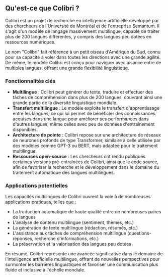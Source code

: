 ## Qu'est-ce que Colibri ?

Colibri est un projet de recherche en intelligence artificielle développé par des chercheurs de l'Université de Montréal et de l'entreprise Semantum. Il s'agit d'un modèle de langage massivement multilingue, capable de traiter plus de 200 langues différentes, y compris des langues peu dotées en ressources numériques.

Le nom "Colibri" fait référence à un petit oiseau d'Amérique du Sud, connu pour sa capacité à voler dans toutes les directions avec une grande agilité. De même, le modèle Colibri est conçu pour naviguer avec aisance entre de multiples langues, offrant une grande flexibilité linguistique.

### Fonctionnalités clés

- **Multilingue** : Colibri peut générer du texte, traduire et effectuer des tâches de compréhension dans plus de 200 langues, couvrant ainsi une grande partie de la diversité linguistique mondiale.
- **Transfert multilingue** : Le modèle exploite le transfert d'apprentissage entre les langues, ce qui lui permet de bénéficier des connaissances acquises dans une langue pour améliorer ses performances dans d'autres langues, même celles avec peu de données d'entraînement disponibles.
- **Architecture de pointe** : Colibri repose sur une architecture de réseaux de neurones profonds de type Transformer, similaire à celle utilisée par des modèles comme GPT-3 ou BERT, mais adaptée pour le traitement multilingue.
- **Ressources open-source** : Les chercheurs ont rendu publiques certaines versions pré-entraînées de Colibri, ainsi que le code source, afin de favoriser la recherche et le développement dans le domaine du traitement automatique des langues multilingues.

### Applications potentielles

Les capacités multilingues de Colibri ouvrent la voie à de nombreuses applications pratiques, telles que :

- La traduction automatique de haute qualité entre de nombreuses paires de langues
- L'analyse de contenu multilingue (sentiment, thèmes, etc.)
- La génération de texte multilingue (rédaction, résumés, etc.)
- L'assistance aux tâches de compréhension multilingue (questions-réponses, recherche d'informations, etc.)
- La préservation et la valorisation des langues peu dotées

En résumé, Colibri représente une avancée significative dans le domaine de l'intelligence artificielle multilingue, offrant de nouvelles perspectives pour surmonter les barrières linguistiques et favoriser une communication plus fluide et inclusive à l'échelle mondiale.